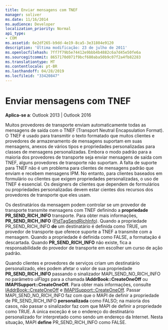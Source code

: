 ```yaml
---
title: Enviar mensagens com TNEF
manager: soliver
ms.date: 11/16/2014
ms.audience: Developer
localization_priority: Normal
api_type:
- COM
ms.assetid: 6e2df265-b9dd-4e19-8ca5-3e31804e9120
description: 'Última modificação: 23 de julho de 2011'
ms.openlocfilehash: 7ff7f79b5e74412e9bbb4b4882c6a7d45e50fe6a
ms.sourcegitcommit: 8657170d071f9bcf680aba50b9c07f2a4fb82283
ms.translationtype: MT
ms.contentlocale: pt-BR
ms.lasthandoff: 04/28/2019
ms.locfileid: "33420847"
---
```

# <a name="sending-messages-with-tnef"></a>Enviar mensagens com TNEF

  
  
**Aplica-se a**: Outlook 2013 | Outlook 2016 
  
Muitos provedores de transporte enviam automaticamente todas as mensagens de saída com o TNEF (Transport Neutral Encapsulation Format). O TNEF é usado para transmitir o texto formatado que muitos clientes e provedores de armazenamento de mensagens suportam em suas mensagens, anexos de vários tipos e propriedades personalizadas para classes de mensagens personalizadas. Embora o modo padrão para a maioria dos provedores de transporte seja enviar mensagens de saída com TNEF, alguns provedores de transporte não suportam. A falta de suporte para TNEF não é um problema para clientes de mensagens padrão que enviam e recebem mensagens IPM. No entanto, para clientes baseados em formulário ou clientes que exigem propriedades personalizadas, o uso de TNEF é essencial. Os designers de clientes que dependem de formulários ou propriedades personalizadas devem estar cientes dos recursos dos provedores de transporte que eles usam.
  
Os destinatários da mensagem podem controlar se um provedor de transporte transmite mensagens com TNEF definindo a **propriedade PR_SEND_RICH_INFO** transporte. Para obter mais informações, **PR_SEND_RICH_INFO** ([PidTagSendRichInfo](pidtagsendrichinfo-canonical-property.md)). Quando a propriedade PR_SEND_RICH_INFO **de** um destinatário é definida como TRUE, um provedor de transporte que oferece suporte a TNEF a transmite com a mensagem. Quando a propriedade é definida como FALSE, a formatação é descartada. Quando **PR_SEND_RICH_INFO** não existe, fica a responsabilidade do provedor de transporte em escolher um curso de ação padrão. 
  
Quando clientes e provedores de serviços criam um destinatário personalizado, eles podem afetar o valor de sua propriedade **PR_SEND_RICH_INFO** passando o sinalizador MAPI_SEND_NO_RICH_INFO no parâmetro _ulFlags_ para a chamada **IAddrBook::CreateOneOff** ou **IMAPISupport::CreateOneOff.** Para obter mais informações, consulte [IAddrBook::CreateOneOff](iaddrbook-createoneoff.md) e [IMAPISupport::CreateOneOff](imapisupport-createoneoff.md). Passar MAPI_SEND_NO_RICH_INFO faz com que o MAPI de definir a propriedade de PR_SEND_RICH_INFO **personalizada** como FALSO; na maioria dos casos, não passar o sinalizador faz com que MAPI de definir a propriedade como TRUE. A única exceção é se o endereço do destinatário personalizado for interpretado como sendo um endereço da Internet. Nesta situação, MAPI **define** PR_SEND_RICH_INFO como FALSE. 
  

